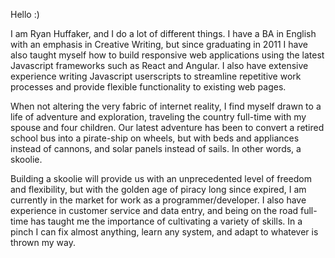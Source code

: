 Hello :)

I am Ryan Huffaker, and I do a lot of different things. I have a BA in English with an emphasis in Creative Writing, but since graduating in 2011 I have also taught myself how to build responsive web applications using the latest Javascript frameworks such as React and Angular. I also have extensive experience writing Javascript userscripts to streamline repetitive work processes and provide flexible functionality to existing web pages.

When not altering the very fabric of internet reality, I find myself drawn to a life of adventure and exploration, traveling the country full-time with my spouse and four children. Our latest adventure has been to convert a retired school bus into a pirate-ship on wheels, but with beds and appliances instead of cannons, and solar panels instead of sails. In other words, a skoolie.

Building a skoolie will provide us with an unprecedented level of freedom and flexibility, but with the golden age of piracy long since expired, I am currently in the market for work as a programmer/developer. I also have experience in customer service and data entry, and being on the road full-time has taught me the importance of cultivating a variety of skills. In a pinch I can fix almost anything, learn any system, and adapt to whatever is thrown my way.
